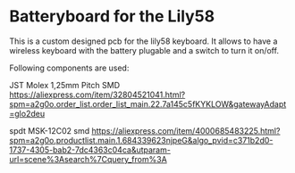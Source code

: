 # Batteryboard for the Lily58

This is a custom designed pcb for the lily58 keyboard. It allows to have a wireless keyboard with the battery plugable and a switch to turn it on/off.

Following components are used:

JST Molex 1,25mm Pitch SMD
https://aliexpress.com/item/32804521041.html?spm=a2g0o.order_list.order_list_main.22.7a145c5fKYKLOW&gatewayAdapt=glo2deu

spdt MSK-12C02 smd 
https://aliexpress.com/item/4000685483225.html?spm=a2g0o.productlist.main.1.684339623njpeG&algo_pvid=c371b2d0-1737-4305-bab2-7dc4363c04ca&utparam-url=scene%3Asearch%7Cquery_from%3A

 
